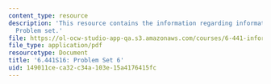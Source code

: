 ```yaml
---
content_type: resource
description: 'This resource contains the information regarding information theory:
  Problem set.'
file: https://ol-ocw-studio-app-qa.s3.amazonaws.com/courses/6-441-information-theory-spring-2016/149011ceca32c34a103e15a4176415fc_MIT6_441S16_problem_set6.pdf
file_type: application/pdf
resourcetype: Document
title: '6.441S16: Problem Set 6'
uid: 149011ce-ca32-c34a-103e-15a4176415fc
---
```

